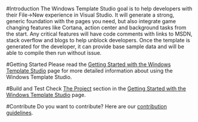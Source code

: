 #Introduction 
The Windows Template Studio goal is to help developers with their File->New experience in Visual Studio.  It will generate a strong, generic foundation with the pages you need, but also integrate game changing features like Cortana, action center and background tasks from the start.  Any critical features will have code comments with links to MSDN, stack overflow and blogs to help unblock developers. Once the template is generated for the developer, it can provide base sample data and will be able to compile then run without issue.

#Getting Started
Please read the [Getting Started with the Windows Template Studio](../docs/getting-started.md) page for more detailed information about using the Windows Template Studio.

#Build and Test
Check [The Project](../docs/getting-started.md#the-project) section in the [Getting Started with the Windows Template Studio](../docs/getting-started.md) page.

#Contribute
Do you want to contribute? Here are our [contribution guidelines](../contributing.md).